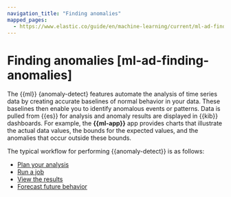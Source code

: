 ```yaml
---
navigation_title: "Finding anomalies"
mapped_pages:
  - https://www.elastic.co/guide/en/machine-learning/current/ml-ad-finding-anomalies.html
---
```




# Finding anomalies [ml-ad-finding-anomalies]


The {{ml}} {anomaly-detect} features automate the analysis of time series data by creating accurate baselines of normal behavior in your data. These baselines then enable you to identify anomalous events or patterns. Data is pulled from {{es}} for analysis and anomaly results are displayed in {{kib}} dashboards. For example, the **{{ml-app}}** app provides charts that illustrate the actual data values, the bounds for the expected values, and the anomalies that occur outside these bounds.

The typical workflow for performing {{anomaly-detect}} is as follows:

* [Plan your analysis](ml-ad-plan.md)
* [Run a job](ml-ad-run-jobs.md)
* [View the results](ml-ad-view-results.md)
* [Forecast future behavior](ml-ad-forecast.md)





